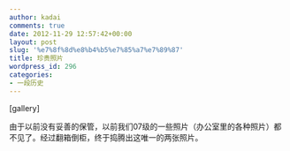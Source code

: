 ```yaml
---
author: kadai
comments: true
date: 2012-11-29 12:57:42+00:00
layout: post
slug: '%e7%8f%8d%e8%b4%b5%e7%85%a7%e7%89%87'
title: 珍贵照片
wordpress_id: 296
categories:
- 一段历史
---
```


[gallery]




由于以前没有妥善的保管，以前我们07级的一些照片（办公室里的各种照片）都不见了。经过翻箱倒柜，终于捣腾出这唯一的两张照片。
